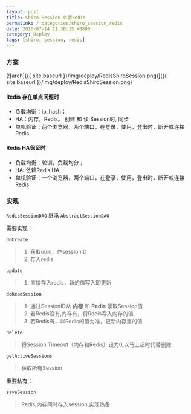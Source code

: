 ```yaml
---
layout: post
title: Shiro Session 外置Redis
permalink: /:categories/shiro_session_redis
date: 2016-07-14 11:30:15 +0800
category: Deploy
tags: [shiro, session, redis]
---
```


### 方案

[![arch]({{ site.baseurl }}/img/deploy/RedisShiroSession.png)]({{ site.baseurl }}/img/deploy/RedisShiroSession.png)

#### Redis 存在单点问题时

* 负载均衡：ip_hash；
* HA：内存，Redis。 创建 和 读 Session时, 同步
* 单机验证：两个浏览器，两个端口，在登录，使用，登出时，断开或连接Redis

#### Redis HA保证时

* 负载均衡：轮训，负载均分；
* HA: 依赖Redis HA
* 单机验证：一个浏览器，两个端口，在登录，使用，登出时，断开或连接Redis

### 实现

`RedisSessionDAO` 继承 `AbstractSessionDAO`

需要实现：

`doCreate`

> 1. 获取uuid，作sessionID
> 2. 存入redis

`update`

> 1. 直接存入redis，新的值写入即更新

`doReadSession`

> 1. 通过SessionID从 **内存** 和 **Redis** 读取Session值
> 2. 若Redis没有,内存有，将Redis写入内存的值
> 3. 若Redis有，以Redis的值为准，更新内存里的值

`delete`

> 将Session Timeout（内存和Redis）设为0,以马上超时代替删除

`getActiveSessions`

> 获取所有Session

重要私有：

`saveSession`

> Redis,内存同时存入session,实现热备
